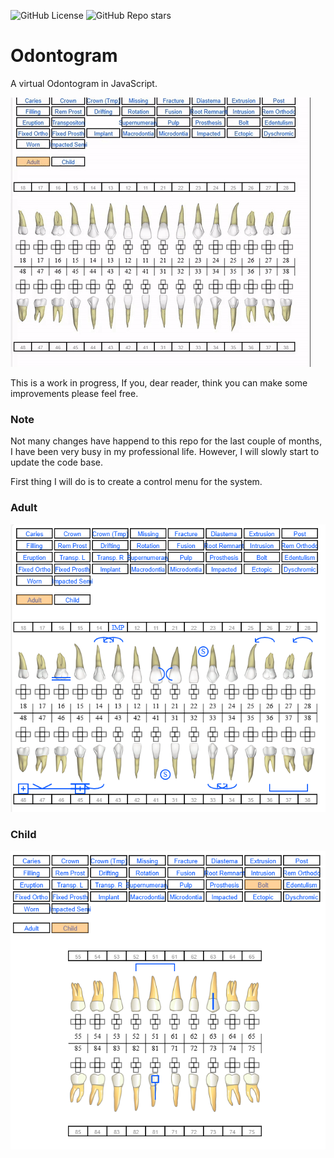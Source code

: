 ![GitHub License](https://img.shields.io/github/license/bardurt/odontograma) ![GitHub Repo stars](https://img.shields.io/github/stars/bardurt/odontograma) 


# Odontogram
A virtual Odontogram in JavaScript.

![demo](docs/demo.gif)

This is a work in progress, If you, dear reader, think you can make some improvements please feel free.


### Note
Not many changes have happend to this repo for the last couple of months, I have been very busy in my professional life. However, I will slowly start to update the code base. 

First thing I will do is to create a control menu for the system.

### Adult
![odontograma](docs/preview_adult_teeth.png)



### Child
![odontograma](docs/preview_child_teeth.png)

